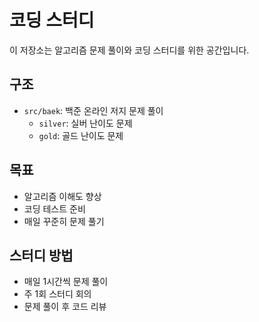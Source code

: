 # 코딩 스터디

이 저장소는 알고리즘 문제 풀이와 코딩 스터디를 위한 공간입니다.

## 구조
- `src/baek`: 백준 온라인 저지 문제 풀이
  - `silver`: 실버 난이도 문제
  - `gold`: 골드 난이도 문제

## 목표
- 알고리즘 이해도 향상
- 코딩 테스트 준비
- 매일 꾸준히 문제 풀기

## 스터디 방법
- 매일 1시간씩 문제 풀이
- 주 1회 스터디 회의
- 문제 풀이 후 코드 리뷰
